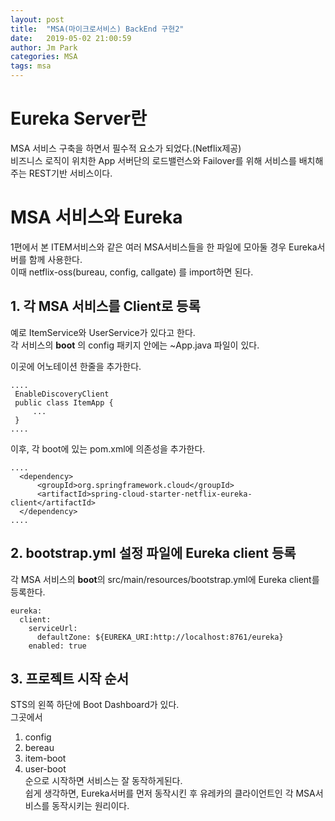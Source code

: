 ```yaml
---
layout: post
title:  "MSA(마이크로서비스) BackEnd 구현2"
date:   2019-05-02 21:00:59
author: Jm Park
categories: MSA
tags: msa
---
```


# Eureka Server란  
MSA 서비스 구축을 하면서 필수적 요소가 되었다.(Netflix제공)  
비즈니스 로직이 위치한 App 서버단의 로드밸런스와 Failover를 위해 서비스를 배치해주는 REST기반 서비스이다.  

# MSA 서비스와 Eureka
1편에서 본 ITEM서비스와 같은 여러 MSA서비스들을 한 파일에 모아둘 경우 Eureka서버를 함께 사용한다.  
이때 netflix-oss(bureau, config, callgate) 를 import하면 된다.  

## 1. 각 MSA 서비스를 Client로 등록
예로 ItemService와 UserService가 있다고 한다.  
각 서비스의 **boot** 의 config 패키지 안에는 ~App.java 파일이 있다.  

이곳에 어노테이션 한줄을 추가한다.  

```{.java}
....
 EnableDiscoveryClient
 public class ItemApp {
     ...
 }
....
```

이후, 각 boot에 있는 pom.xml에 의존성을 추가한다.  
```{.xml}
....
  <dependency>
      <groupId>org.springframework.cloud</groupId>
      <artifactId>spring-cloud-starter-netflix-eureka-client</artifactId>
  </dependency>
....
```

## 2. bootstrap.yml 설정 파일에 Eureka client 등록  
각 MSA 서비스의 **boot**의 src/main/resources/bootstrap.yml에 Eureka client를 등록한다.  

```
eureka:
  client:
    serviceUrl:
      defaultZone: ${EUREKA_URI:http://localhost:8761/eureka}
    enabled: true
```

## 3. 프로젝트 시작 순서
STS의 왼쪽 하단에 Boot Dashboard가 있다.  
그곳에서  
1. config  
2. bereau  
3. item-boot  
4. user-boot  
순으로 시작하면 서비스는 잘 동작하게된다.  
쉽게 생각하면, Eureka서버를 먼저 동작시킨 후 유레카의 클라이언트인 각 MSA서비스를 동작시키는 원리이다.  

